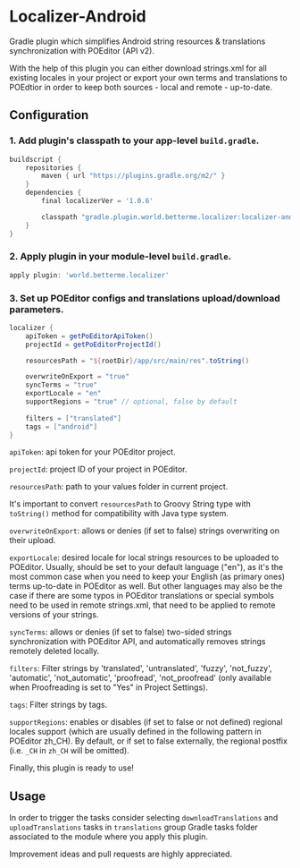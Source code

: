# Localizer-Android
Gradle plugin which simplifies Android string resources &amp; translations synchronization with POEditor (API v2).

With the help of this plugin you can either download strings.xml for all existing locales in your project or 
export your own terms and translations to POEdtior in order to keep both sources - local and remote - up-to-date.

## Configuration

### 1. Add plugin's classpath to your app-level `build.gradle`.

```groovy
buildscript {
    repositories {
        maven { url "https://plugins.gradle.org/m2/" }
    }
    dependencies {
        final localizerVer = '1.0.6'

        classpath "gradle.plugin.world.betterme.localizer:localizer-android:$localizerVer"
    }
}
```

### 2. Apply plugin in your module-level `build.gradle`.

```groovy
apply plugin: 'world.betterme.localizer'
```

### 3. Set up POEditor configs and translations upload/download parameters.

```groovy
localizer {
    apiToken = getPoEditorApiToken()
    projectId = getPoEditorProjectId()

    resourcesPath = "${rootDir}/app/src/main/res".toString()

    overwriteOnExport = "true"
    syncTerms = "true"
    exportLocale = "en"
    supportRegions = "true" // optional, false by default
    
    filters = ["translated"]
    tags = ["android"]
}
```

`apiToken`: api token for your POEditor project.

`projectId`: project ID of your project in POEditor.

`resourcesPath`: path to your values folder in current project.

It's important to convert `resourcesPath` to Groovy String type with `toString()` method for compatibility with 
Java type system.

`overwriteOnExport`: allows or denies (if set to false) strings overwriting on their upload.

`exportLocale`: desired locale for local strings resources to be uploaded to POEditor. Usually, should be
set to your default language ("en"), as it's the most common case when you need to keep your English 
(as primary ones) terms up-to-date in POEditor as well. But other languages may also be the case if 
there are some typos in POEditor translations or special symbols need to be used in remote strings.xml, 
that need to be applied to remote versions of your strings.

`syncTerms`: allows or denies (if set to false) two-sided strings synchronization with POEditor API, and automatically removes strings remotely deleted locally.

`filters`: Filter strings by 'translated', 'untranslated', 'fuzzy', 'not_fuzzy', 'automatic', 'not_automatic', 'proofread', 'not_proofread' (only available when Proofreading is set to "Yes" in Project Settings).

`tags`: Filter strings by tags.

`supportRegions`: enables or disables (if set to false or not defined) regional locales support (which are usually defined in the following pattern in POEditor zh_CH). By default, or if set to false externally, the regional postfix (i.e. `_CH` in `zh_CH` will be omitted).

Finally, this plugin is ready to use!

## Usage

In order to trigger the tasks consider selecting `downloadTranslations` and `uploadTranslations` tasks in
`translations` group Gradle tasks folder associated to the module where you apply this plugin.

Improvement ideas and pull requests are highly appreciated.
